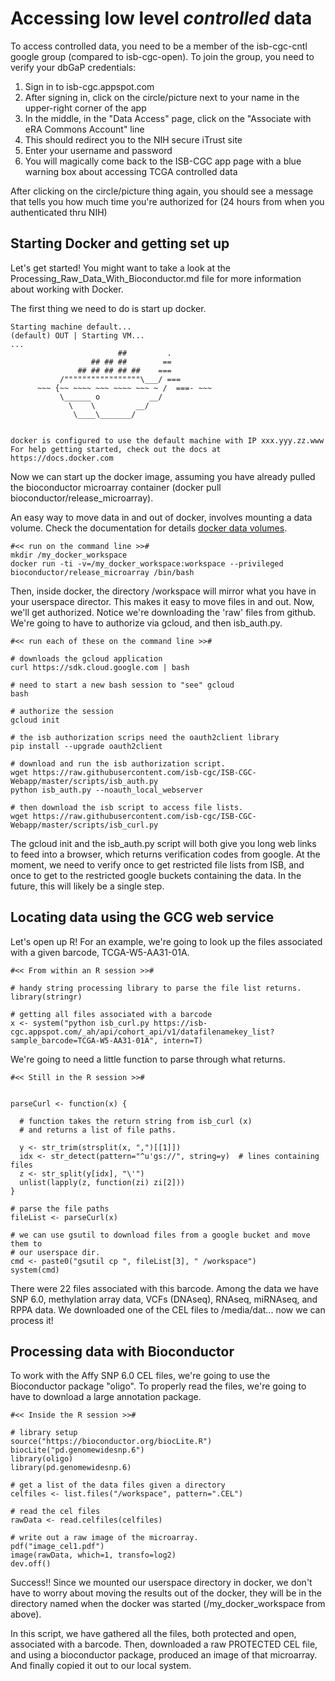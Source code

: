 # Accessing low level *controlled* data

To access controlled data, you need to be a member of the isb-cgc-cntl google group (compared to isb-cgc-open).
To join the group, you need to verify your dbGaP credentials:

1. Sign in to isb-cgc.appspot.com
2. After signing in, click on the circle/picture next to your name in the upper-right corner of the app
3. In the middle, in the "Data Access" page, click on the "Associate with eRA Commons Account" line
4. This should redirect you to the NIH secure iTrust site
5. Enter your username and password
6. You will magically come back to the ISB-CGC app page with a blue warning box about accessing TCGA controlled data

After clicking on the circle/picture thing again, you should see a message that tells you how much time you're authorized for (24 hours from when you authenticated thru NIH)

## Starting Docker and getting set up

Let's get started! You might want to take a look at the Processing_Raw_Data_With_Bioconductor.md
file for more information about working with Docker.

The first thing we need to do is start up docker.

```
Starting machine default...
(default) OUT | Starting VM...
...
                        ##         .
                  ## ## ##        ==
               ## ## ## ## ##    ===
           /"""""""""""""""""\___/ ===
      ~~~ {~~ ~~~~ ~~~ ~~~~ ~~~ ~ /  ===- ~~~
           \______ o           __/
             \    \         __/
              \____\_______/


docker is configured to use the default machine with IP xxx.yyy.zz.www
For help getting started, check out the docs at https://docs.docker.com
```

Now we can start up the docker image, assuming you have already pulled the
bioconductor microarray container (docker pull bioconductor/release_microarray).

An easy way to move data in and out of docker, involves mounting a data volume.
Check the documentation for details [docker data volumes](https://docs.docker.com/engine/userguide/dockervolumes/).

```
#<< run on the command line >>#
mkdir /my_docker_workspace
docker run -ti -v=/my_docker_workspace:workspace --privileged bioconductor/release_microarray /bin/bash
```

Then, inside docker, the directory /workspace will mirror what you have in
your userspace director. This makes it easy to move files in and out.
Now, we'll get authorized.
Notice we're downloading the 'raw' files from github. We're going to have to
authorize via gcloud, and then isb_auth.py.

```
#<< run each of these on the command line >>#

# downloads the gcloud application
curl https://sdk.cloud.google.com | bash

# need to start a new bash session to "see" gcloud
bash

# authorize the session
gcloud init

# the isb authorization scrips need the oauth2client library
pip install --upgrade oauth2client

# download and run the isb authorization script.
wget https://raw.githubusercontent.com/isb-cgc/ISB-CGC-Webapp/master/scripts/isb_auth.py
python isb_auth.py --noauth_local_webserver

# then download the isb script to access file lists.
wget https://raw.githubusercontent.com/isb-cgc/ISB-CGC-Webapp/master/scripts/isb_curl.py
```

The gcloud init and the isb_auth.py script will both give you
long web links to feed into a browser, which returns verification codes from google.
At the moment, we need to verify once to get restricted file lists from ISB, and
once to get to the restricted google buckets containing the data. In the future,
this will likely be a single step.

## Locating data using the GCG web service

Let's open up R!
For an example, we're going to look up the files associated with a given barcode,
TCGA-W5-AA31-01A.

```
#<< From within an R session >>#

# handy string processing library to parse the file list returns.
library(stringr)

# getting all files associated with a barcode
x <- system("python isb_curl.py https://isb-cgc.appspot.com/_ah/api/cohort_api/v1/datafilenamekey_list?sample_barcode=TCGA-W5-AA31-01A", intern=T)
```

We're going to need a little function to parse through what returns.

```
#<< Still in the R session >>#


parseCurl <- function(x) {

  # function takes the return string from isb_curl (x)
  # and returns a list of file paths.

  y <- str_trim(strsplit(x, ",")[[1]])
  idx <- str_detect(pattern="^u'gs://", string=y)  # lines containing files
  z <- str_split(y[idx], "\'")
  unlist(lapply(z, function(zi) zi[2]))
}

# parse the file paths
fileList <- parseCurl(x)

# we can use gsutil to download files from a google bucket and move them to
# our userspace dir.
cmd <- paste0("gsutil cp ", fileList[3], " /workspace")
system(cmd)
```

There were 22 files associated with this barcode. Among the data we have
SNP 6.0, methylation array data, VCFs (DNAseq), RNAseq, miRNAseq, and RPPA data.
We downloaded one of the CEL files to /media/dat... now we can process it!

## Processing data with Bioconductor

To work with the Affy SNP 6.0 CEL files, we're going to use the Bioconductor
package "oligo". To properly read the files, we're going to have to download
a large annotation package.

```
#<< Inside the R session >>#

# library setup
source("https://bioconductor.org/biocLite.R")
biocLite("pd.genomewidesnp.6")
library(oligo)
library(pd.genomewidesnp.6)

# get a list of the data files given a directory
celfiles <- list.files("/workspace", pattern=".CEL")

# read the cel files
rawData <- read.celfiles(celfiles)

# write out a raw image of the microarray.
pdf("image_cel1.pdf")
image(rawData, which=1, transfo=log2)
dev.off()
```

Success!!  Since we mounted our userspace directory in docker, we don't have
to worry about moving the results out of the docker, they will be in the directory
named when the docker was started (/my_docker_workspace from above).

In this script, we have gathered all the files, both protected and open, associated with a barcode.
Then, downloaded a raw PROTECTED CEL file, and using a bioconductor package,
produced an image of that microarray. And finally copied it out to our local system.
